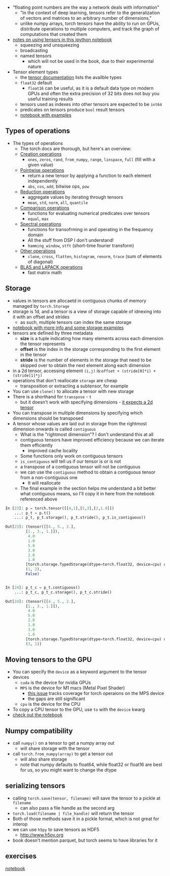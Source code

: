 - "floating point numbers are the way a network deals with information"
	- "In the context of deep learning, tensors refer to the generalization of vectors and matrices to an arbitrary number of dimensions,"
	- unlike numpy arrays, torch tensors have the ability to run on GPUs, distribute operations to multiple computers, and track the graph of computations that created them
- [notes on using tensors in this ipython notebook](https://github.com/llimllib/torchbook/blob/main/chap3/basic%20tensor%20operations.ipynb)
	- squeezing and unsqueezing
	- broadcasting
	- named tensors
		- which will not be used in the book, due to their experimental nature
- Tensor element types
	- the [tensor documentation](https://pytorch.org/docs/stable/tensors.html#data-types) lists the availble types
	- `float32` default
		- `float16` can be useful, as it is a default data type on modern GPUs and often the extra precision of 32 bits does not buy you useful training results
	- tensors used as indexes into other tensors are expected to be `int64`
	- predicates on tensors produce `bool` result tensors
	- [notebook with examples](https://github.com/llimllib/torchbook/blob/main/chap3/tensor%20types.ipynb)

## Types of operations

- The types of operations
	- The torch docs are thorough, but here's an overview:
	- [Creation operations](https://pytorch.org/docs/stable/torch.html#creation-ops)
		- `ones`, `zeros`, `rand`, `from_numpy`, `range`, `linspace`, `full` (fill with a given value)
	- [Pointwise operations](https://pytorch.org/docs/stable/torch.html#pointwise-ops)
		- return a new tensor by applying a function to each element independently
		- `abs`, `cos`, `add`, bitwise ops, `pow`
	- [Reduction operations](https://pytorch.org/docs/stable/torch.html#reduction-ops)
		- aggregate values by iterating through tensors
		- `mean`, `std`, `norm`, `all`, `quantile`
	- [Comparison operations](https://pytorch.org/docs/stable/torch.html#comparison-ops)
		- functions for evaluating numerical predicates over tensors
		- `equal`, `max`
	- [Spectral operations](https://pytorch.org/docs/stable/torch.html#spectral-ops)
		- functions for transofrming in and operating in the frequency domain
		- All the stuff from DSP I don't understand!
		- `hamming_window`, `stft` (short-time fourier transform)
	- [Other operations](https://pytorch.org/docs/stable/torch.html#other-operations)
		- `clone`, `cross`, `flatten`, `histogram`,  `renorm`, `trace` (sum of elements of diagonal)
	- [BLAS and LAPACK operations](https://pytorch.org/docs/stable/torch.html#blas-and-lapack-operations)
		- fast matrix math

## Storage

- values in tensors are allocaetd in contiguous chunks of memory managed by `torch.Storage`
- storage is 1d, and a tensor is a view of storage capable of idnexing into it with an offset and strides
	- as such, multiple tensors can index the same storage
- [notebook with more info and some storage examples](https://github.com/llimllib/torchbook/blob/main/chap3/tensor%20storage.ipynb)
- tensors are defined by three metadata
	- **size** is a tuple indicating how many elements across each dimension the tensor represents
	- **offset** is the index in the storage corresponding to the first element in the tensor
	- **stride** is the number of elements in the storage that need to be skipped over to obtain the next element along each dimension
- in a 2d tensor, accessing element `(i,j)` is:`offset + (stride[0]*i) + (stride[1]*j)`
- operations that don't reallocate `storage` are cheap
	- transposition or extracting a subtensor, for example
- You can use `clone()` to allocate a tensor with new storage
- There is a shorthand for `transpose` - `t`
	- but it doesn't work with specifying dimensions - [it expects a 2d tensor](https://pytorch.org/docs/stable/generated/torch.t.html?highlight=torch+t#torch.t)
- You can transpose in multiple dimensions by specifying which dimensions should be transposed
- A tensor whose values are laid out in storage from the rightmost dimension onwards is called `contiguous`
	- What is the "rightmost dimension"? I don't understand this at all
	- contiguous tensors have improved efficiency because we can iterate them efficiently
		- improved cache locality
	- Some functions only work on contiguous tensors
	- `is_contiguous` will tell us if our tensor is or is not
	- a transpose of a contiguous tensor will not be contiguous
	- we can use the `contiguous` method to obtain a contiguous tensor from a non-contiguous one
		- It will reallocate
	- The final example in the section helps me understand a bit better what contiguous means, so I'll copy it in here from the notebook referenced above

```python
In [23]: p = torch.tensor([[4,1],[5,3],[2,1.0]])
    ...: p_t = p.t()
    ...: p_t, p_t.storage(), p_t.stride(), p_t.is_contiguous()

Out[23]: (tensor([[4., 5., 2.],
         [1., 3., 1.]]),
          4.0
          1.0
          5.0
          3.0
          2.0
          1.0
         [torch.storage.TypedStorage(dtype=torch.float32, device=cpu) of size 6],
         (1, 2),
         False)


In [24]: p_t_c = p_t.contiguous()
    ...: p_t_c, p_t_c.storage(), p_t_c.stride()

Out[24]: (tensor([[4., 5., 2.],
         [1., 3., 1.]]),
          4.0
          5.0
          2.0
          1.0
          3.0
          1.0
         [torch.storage.TypedStorage(dtype=torch.float32, device=cpu) of size 6],
         (3, 1))
 ```

## Moving tensors to the GPU

- You can specify the `device` as a keyword argument to the tensor
- devices
	- `cuda` is the device for nvidia GPUs
	- `MPS` is the device for M1 macs (Metal Pixel Shader)
		- [this issue](https://github.com/pytorch/pytorch/issues/77764) tracks coverage for torch operaions on the MPS device
		- the gaps are still significant
	- `cpu` is the device for the CPU
- To copy a CPU tensor to the GPU, use `to` with the `device` kwarg
- [check out the notebook](https://github.com/llimllib/torchbook/blob/main/chap3/moving%20tensors%20to%20the%20GPU.ipynb)

## Numpy compatibility

- call `numpy()` on a tensor to get a numpy array out
	- will share storage with the tensor
- call `torch.from_numpy(array)` to get a tensor out
	- will also share storage
	- note that numpy defaults to float64, while float32 or float16 are best for us, so you might want to change the dtype

## serializing tensors

- calling `torch.save(tensor, filename)` will save the tensor to a pickle at `filename`
	- can also pass a file handle as the second arg
- `torch.load(filename | file_handle)` will return the tensor
- Both of those methods save it in a pickle format, which is not great for interop
- we can use `h5py` to save tensors as HDF5
	- http://www.h5py.org
- book doesn't mention parquet, but torch seems to have libraries for it

## exercises

[notebook](https://github.com/llimllib/torchbook/blob/main/chap3/exercises.ipynb)